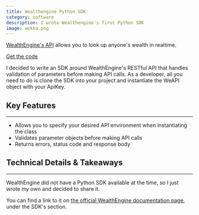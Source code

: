 ```yaml
---
title: Wealthengine Python SDK
category: software
description: I wrote Wealthengine's first Python SDK
image: wokka.png
---
```

[WealthEngine's API](http://dev.wealthengine.com) allows you to look up anyone's wealth in realtime.

[Get the code](https://github.com/zackproser/WealthEngine-Python-SDK)

I decided to write an SDK around WealthEngine's RESTful API that handles validation of parameters before making API calls. As a developer, all you need to do is clone the SDK into your project and instantiate the WeAPI object with your ApiKey.

## Key Features

* * *

*   Allows you to specify your desired API environment when instantiating the class
*   Validates parameter objects before making API calls
*   Returns errors, status code and response body

## Technical Details & Takeaways

* * *

WealthEngine did not have a Python SDK available at the time, so I just wrote my own and decided to share it.

You can find a link to it on [the official WealthEngine documentation page](http://dev.wealthengine.com/api), under the SDK's section.
